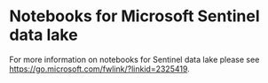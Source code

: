 # Notebooks for Microsoft Sentinel data lake

For more information on notebooks for Sentinel data lake please see https://go.microsoft.com/fwlink/?linkid=2325419.